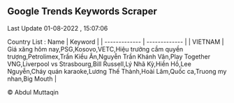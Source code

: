 

## Google Trends Keywords Scraper 
 
Last Update 01-08-2022 , 15:07:06

Country List :
 Name  | Keyword |
| ------------- | ------------- |
| VIETNAM | Giá xăng hôm nay,PSG,Kosovo,VETC,Hiệu trưởng cầm quyền trượng,Petrolimex,Trần Kiều Ân,Nguyễn Trần Khánh Vân,Play Together VNG,Liverpool vs Strasbourg,Bill Russell,Lý Nhã Kỳ,Hiền Hồ,Lee Nguyễn,Cháy quán karaoke,Lương Thế Thành,Hoài Lâm,Quốc ca,Truong my nhan,Big Mouth |



© Abdul Muttaqin 
